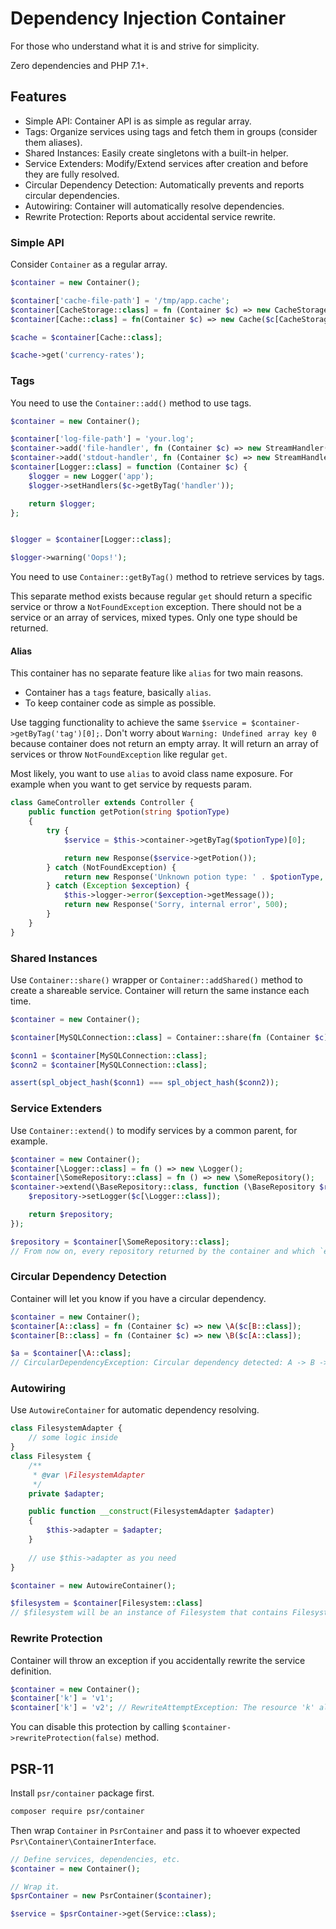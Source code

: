 # Dependency Injection Container

For those who understand what it is and strive for simplicity.

Zero dependencies and PHP 7.1+.

## Features
* Simple API: Container API is as simple as regular array.
* Tags: Organize services using tags and fetch them in groups (consider them aliases).
* Shared Instances: Easily create singletons with a built-in helper.
* Service Extenders: Modify/Extend services after creation and before they are fully resolved.
* Circular Dependency Detection: Automatically prevents and reports circular dependencies.
* Autowiring: Container will automatically resolve dependencies.
* Rewrite Protection: Reports about accidental service rewrite.

### Simple API
Consider `Container` as a regular array.
```php
$container = new Container();

$container['cache-file-path'] = '/tmp/app.cache';
$container[CacheStorage::class] = fn (Container $c) => new CacheStorage($c['cache-file-path']);
$container[Cache::class] = fn(Container $c) => new Cache($c[CacheStorage::class]);

$cache = $container[Cache::class];

$cache->get('currency-rates');
```

### Tags
You need to use the `Container::add()` method to use tags.
```php
$container = new Container();

$container['log-file-path'] = 'your.log';
$container->add('file-handler', fn (Container $c) => new StreamHandler($c['log-file-path']), ['handler']);
$container->add('stdout-handler', fn (Container $c) => new StreamHandler('php://output'), ['handler']);
$container[Logger::class] = function (Container $c) {
    $logger = new Logger('app');
    $logger->setHandlers($c->getByTag('handler'));

    return $logger;
};


$logger = $container[Logger::class];

$logger->warning('Oops!');
```
You need to use `Container::getByTag()` method to retrieve services by tags.

This separate method exists because regular `get` should return a specific service or throw a `NotFoundException` 
exception. There should not be a service or an array of services, mixed types. Only one type should be returned.

#### Alias
This container has no separate feature like `alias` for two main reasons.
* Container has a `tags` feature, basically `alias`.
* To keep container code as simple as possible.

Use tagging functionality to achieve the same `$service = $container->getByTag('tag')[0];`.
Don't worry about `Warning: Undefined array key 0` because container does not return an empty array. It will return 
an array of services or throw `NotFoundException` like regular `get`.

Most likely, you want to use `alias` to avoid class name exposure. For example when you want to get service 
by requests param.
```php
class GameController extends Controller {
    public function getPotion(string $potionType)
    {
        try {
            $service = $this->container->getByTag($potionType)[0];

            return new Response($service->getPotion());
        } catch (NotFoundException) {
            return new Response('Unknown potion type: ' . $potionType, 400);
        } catch (Exception $exception) {
            $this->logger->error($exception->getMessage());
            return new Response('Sorry, internal error', 500);
        }
    }
}
```

### Shared Instances
Use `Container::share()` wrapper or `Container::addShared()` method to create a shareable service. 
Container will return the same instance each time.
```php
$container = new Container();

$container[MySQLConnection::class] = Container::share(fn (Container $c) => new MySQLConnection());

$conn1 = $container[MySQLConnection::class];
$conn2 = $container[MySQLConnection::class];

assert(spl_object_hash($conn1) === spl_object_hash($conn2));
```

### Service Extenders
Use `Container::extend()` to modify services by a common parent, for example.
```php
$container = new Container();
$container[\Logger::class] = fn () => new \Logger();
$container[\SomeRepository::class] = fn () => new \SomeRepository();
$container->extend(\BaseRepository::class, function (\BaseRepository $repository, Container $c) {
    $repository->setLogger($c[\Logger::class]);

    return $repository;
});

$repository = $container[\SomeRepository::class];
// From now on, every repository returned by the container and which `extends` BaseRepository has a Logger inside it.
```

### Circular Dependency Detection
Container will let you know if you have a circular dependency.
```php
$container = new Container();
$container[A::class] = fn (Container $c) => new \A($c[B::class]);
$container[B::class] = fn (Container $c) => new \B($c[A::class]);

$a = $container[\A::class];
// CircularDependencyException: Circular dependency detected: A -> B -> A 
```

### Autowiring
Use `AutowireContainer` for automatic dependency resolving.
```php
class FilesystemAdapter {
    // some logic inside
}
class Filesystem {
    /**
     * @var \FilesystemAdapter
     */
    private $adapter;

    public function __construct(FilesystemAdapter $adapter)
    {
        $this->adapter = $adapter;
    }
    
    // use $this->adapter as you need
}

$container = new AutowireContainer();

$filesystem = $container[Filesystem::class]
// $filesystem will be an instance of Filesystem that contains FilesystemAdapter inside
```

### Rewrite Protection
Container will throw an exception if you accidentally rewrite the service definition.
```php
$container = new Container();
$container['k'] = 'v1';
$container['k'] = 'v2'; // RewriteAttemptException: The resource 'k' already defined.
```
You can disable this protection by calling `$container->rewriteProtection(false)` method.

## PSR-11
Install `psr/container` package first.
```bash
composer require psr/container
```

Then wrap `Container` in `PsrContainer` and pass it to whoever expected `Psr\Container\ContainerInterface`.
```php
// Define services, dependencies, etc.
$container = new Container();

// Wrap it.
$psrContainer = new PsrContainer($container);

$service = $psrContainer->get(Service::class);
```
